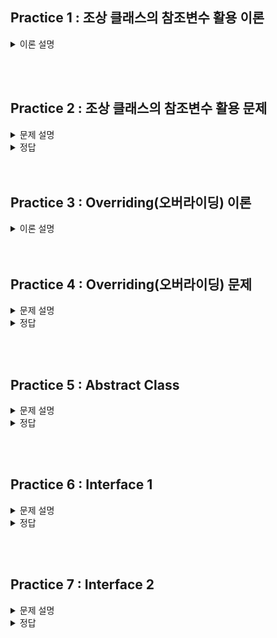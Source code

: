 ## Practice 1 : 조상 클래스의 참조변수 활용 이론

<details>
<summary>이론 설명</summary>

### **[이론]**
1. `조상 클래스의 참조변수`를 이용해서 `자손 클래스의 인스턴스`를 참조할 수 있다.
   하지만 조상 클래스의 참조변수로는 자손 클래스의 멤버에 접근할 수 없다.<br>
   **Example** : 조상 클래스의 참조변수로 자손 클래스의 멤버에 접근 불가.
    ```java
   class UpperClass {
       int a;
       void methodA() {
           System.out.println("UpperClass methodA()");
       }
   }
    class LowerClass extends UpperClass {
        int b;
        void methodB() {
            System.out.println("LowerClass methodB()");
        }
    }
   public class test {
       public static void main(String[] args) {
           UpperClass up = new LowerClass();
           up.methodA();
           up.methodB(); // error
       }
   }
   ```
2. 조상 클래스를 상속받는 자손 클래스들을 하나의 배열에 담고 싶다면, 다음과 같은 과정으로 가능하다.
    1. `조상 클래스의 참조변수`를 이용해서 배열을 생성한다.
    2. `자손 클래스의 인스턴스`를 생성해서 조상 클래스의 참조변수에 대입한다.
    3. `조상 클래스의 참조변수`를 이용해서 배열의 요소에 접근한다.
    <br> 이때, 조상 클래스의 참조변수로는 자손 클래스의 멤버에 접근할 수 없다. -> 주석 참고
    ```java
    class UpperClass {
         public int a;
         void methodA() {
              System.out.println("UpperClass methodA()");
         }
         UpperClass() {
             a = 10;
         }
    }
    
    class LowerClassA extends UpperClass {
        public int b;
        LowerClassA() {
            a = 10;
            b = 20;
        }
    }
    class LowerClassB extends UpperClass {
        public int c;
        LowerClassB() {
            a = 30;
            c = 40;
        }
    } 
    public class test {
       public static void main(String[] args) {
           UpperClass[] arr = new UpperClass[3];
           arr[0] = new UpperClass();
           arr[1] = new LowerClassA();
           arr[2] = new LowerClassB();
    
           for(int i = 0; i < arr.length; i++) {
                arr[i].methodA();
           }
           arr[0].a = 100; // not error
           arr[1].a = 200; // not error
           arr[2].a = 300; // not error
           
           arr[0].b = 100; // error
           arr[1].b = 200; // not error
           arr[2].b = 300; // error
           
           arr[0].c = 100; // error
           arr[1].c = 200; // error
           arr[2].c = 300; // not error
       }
    }
    
    ```

</details>

<br><br>

## Practice 2 : 조상 클래스의 참조변수 활용 문제

<details>
<summary>문제 설명</summary>

### **[문제]** 도형을 담는 배열
다음과 같은 도형 클래스가 있다.

Shape 클래스 (조상 클래스): 도형의 넓이를 출력하는 printArea() 메소드를 포함한다. <br>
Rectangle 클래스 (자손 클래스1): 사각형의 가로와 세로를 가지며, 넓이를 계산하는 calculateArea() 메소드를 포함한다. <br>
Circle 클래스 (자손 클래스2): 원의 반지름을 가지며, 넓이를 계산하는 calculateArea() 메소드를 포함한다. <br>

#### TODO 1
Shape 클래스의 참조변수를 사용하여 Rectangle과 Circle 클래스의 인스턴스를 저장하는 배열을 만들어 보자. <br>
**0번째 요소**에는 `Rectangle` 인스턴스를, **1번째 요소**에는 `Circle` 인스턴스를 저장한다. <br>

#### TODO 2
배열의 각 요소(배열의 모든 요소)에 저장된 도형의 넓이를 출력하는 printArea() 메소드를 호출한다. <br>



<span style="color:red"> HINT : 공통된 부분만 빼내면 된다. </span>

</details>

<details>
<summary>정답</summary>

```java
// 조상 클래스
class Shape {
   double area;

   void printArea() {
      System.out.println("Area: " + area);
   }
}

// 자손 클래스 1
class Rectangle extends Shape {
   double width;
   double height;

   Rectangle(double width, double height) {
      this.width = width;
      this.height = height;
      calculateArea();
   }

   void calculateArea() {
      area = width * height;
   }
}

// 자손 클래스 2
class Circle extends Shape {
   double radius;

   Circle(double radius) {
      this.radius = radius;
      calculateArea();
   }

   void calculateArea() {
      area = Math.PI * radius * radius;
   }
}

// Main 클래스
public class Practice02 {
   public static void main(String[] args) {
// 조상 클래스 참조변수를 이용한 배열 생성
      Shape[] shapes = new Shape[2];

      // TO DO 1: 자손 클래스 인스턴스를 생성하고 배열에 저장하자. 
      shapes[0] = new Rectangle(4, 5);    // index 0에 Rectangle 인스턴스 저장
      shapes[1] = new Circle(3);          // index 1에 Circle 인스턴스 저장

      // TO DO 2: 배열의 각 요소에 대해 printArea() 메소드 호출
      for (Shape shape : shapes) {
         shape.printArea();
      }
   }
}

```

</details>
<br><br>

## Practice 3 : Overriding(오버라이딩) 이론

<details>
<summary>이론 설명</summary>

### **[이론]** 

 **오버라이딩**이란 상속 관계에 있는 `조상 클래스의 메서드`를 `자손 클래스`에서 재정의하는 것을 말한다.
오버라이딩을 통해 조상 클래스의 메서드를 자손 클래스에서 재정의하면, 자손 클래스의 인스턴스를 생성하여 해당 메서드를 호출하면 자손 클래스에서 재정의한 메서드가 호출된다.
재정의 하는 방법으로는 조상 클래스의 메서드와 동일한 메서드(메서드명, 매개변수, 반환타입 일치)를 자손 클래스에 정의하면 된다.
그리고 메서드 앞에 `@Override` 어노테이션을 붙여주면 오버라이딩을 했는지를 컴파일러가 체크해준다.

해당 내용을 코드로 구현하면 다음과 같다.
```java
class UpperClass {
    void methodA() {
        System.out.println("UpperClass methodA()");
    }
}
class LowerClass extends UpperClass {
    @Override
    void methodA() {
        System.out.println("LowerClass methodA()");
    }
}
public class test {
    public static void main(String[] args) {
        UpperClass upper = new UpperClass(); // 조상 클래스 참조변수, 조상 클래스 인스턴스
        LowerClass lower = new LowerClass(); // 자손 클래스 참조변수, 자손 클래스 인스턴스
        UpperClass test = new LowerClass(); // 조상 클래스 참조변수, 자손 클래스 인스턴스
     // LowerClass err = new UpperClass(); // 자손 클래스 참조변수, 조상 클래스 인스턴스 (X)  
        upper.methodA(); // UpperClass methodA()
        lower.methodA(); // LowerClass methodA()
        test.methodA(); // LowerClass methodA()
    }
}
```
출력 결과 : <br>
UpperClass upper : UpperClass <br>
LowerClass lower : LowerClass <br>
UpperClass test : LowerClass <br>

조상 클래스의 참조변수는 조상 클래스의 인스턴스를 참조할 수 있고,(출력결과 첫번째 줄)<br>
자손 클래스의 참조변수는 자손 클래스의 인스턴스를 참조할 수 있다.(출력결과 두번째 줄)<br>
추가로 Overriding을 통해 재정의한 메서드는 조상 클래스의 참조변수로 자손 클래스의 인스턴스를 참조할 경우에는 
자손 클래스에서 재정의한 메서드가 호출된다. (출력결과 세번째 줄)<br>


</details>
<br><br>


## Practice 4 : Overriding(오버라이딩) 문제

<details>
<summary>문제 설명</summary>

### **[문제]** Overriding

### **[설명]**

이 코드는 `Bike` 클래스와 `Car` 클래스는 `Vehicle` 클래스를 상속받는다. <br>
이 과정 중에서 overriding을 통해 `display()` 메서드를 재정의해두었다. <br>

이번 과제에서는 이미 만들어져 있는 크기 3인 vehicles 배열에 각각의 인스턴스를 넣고, <br>
for문을 통해 각각의 인스턴스의 display() 메서드를 호출한다. <br>

**TODO 1 : vehicles 배열을 조건에 맞게 채우시오.**
   1. 첫 번째 인덱스에는 Vehicle 클래스의 인스턴스를 넣는다.
   2. 두 번째 인덱스에는 Bike 클래스의 인스턴스를 넣는다.
   3. 세 번째 인덱스에는 Car 클래스의 인스턴스를 넣는다.

**TODO 2 : for문을 통해 vehicles 배열의 각 인덱스에 있는 인스턴스의 display() 메서드를 호출하시오.**


출력 결과 : <br>
This is a vehicle. <br>
This is a bike. <br>
This is a car. <br>

</details>

<details>
<summary>정답</summary>

```java
// Superclass
package practice04;

class Vehicle {
    void display() {
        System.out.println("This is a vehicle.");
    }
}

// Subclass 1
class Car extends Vehicle {
      @Override
      void display() {
        System.out.println("This is a car.");
   }
}

// Subclass 2
class Bike extends Vehicle {
      @Override
      void display() {
          System.out.println("This is a bike.");
      }
}

// Main class
public class Practice04 {
   public static void main(String[] args) {
         // Create an array of Vehicle type (superclass)
         Vehicle[] vehicles = new Vehicle[3];

        // TO DO 1: Store instances to vehicles array, 0 : Vehicle, 1 : Car, 2 : Bike.
        vehicles[0] = new Vehicle();
        vehicles[1] = new Bike();
        vehicles[2] = new Car();

        // TO DO 2: Call the display() method on each element in the array.
        for (Vehicle vehicle : vehicles) {
           vehicle.display();
        }
   }
}

```


</details>


<br><br>

## Practice 5 : Abstract Class

<details>
<summary>문제 설명</summary>

### **[문제]** 

### **[설명]**


```java

```


<span style="color:red"> HINT : 공통된 부분만 빼내면 된다. </span>

</details>

<details>
<summary>정답</summary>

</details>


<br><br>

## Practice 6 : Interface 1

<details>
<summary>문제 설명</summary>

### **[문제]**

### **[설명]**


```java

```


<span style="color:red"> HINT : 공통된 부분만 빼내면 된다. </span>

</details>

<details>
<summary>정답</summary>

</details>

<br><br>

## Practice 7 : Interface 2

<details>
<summary>문제 설명</summary>

### **[문제]**

### **[설명]**


```java

```


<span style="color:red"> HINT : 공통된 부분만 빼내면 된다. </span>

</details>

<details>
<summary>정답</summary>

</details>
